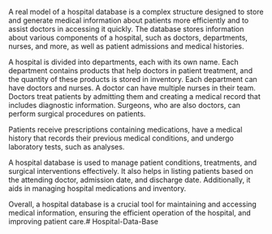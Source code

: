 A real model of a hospital database is a complex structure designed to store and generate medical information about patients more efficiently and to assist doctors in accessing it quickly. The database stores information about various components of a hospital, such as doctors, departments, nurses, and more, as well as patient admissions and medical histories.

A hospital is divided into departments, each with its own name. Each department contains products that help doctors in patient treatment, and the quantity of these products is stored in inventory. Each department can have doctors and nurses. A doctor can have multiple nurses in their team. Doctors treat patients by admitting them and creating a medical record that includes diagnostic information. Surgeons, who are also doctors, can perform surgical procedures on patients.

Patients receive prescriptions containing medications, have a medical history that records their previous medical conditions, and undergo laboratory tests, such as analyses.

A hospital database is used to manage patient conditions, treatments, and surgical interventions effectively. It also helps in listing patients based on the attending doctor, admission date, and discharge date. Additionally, it aids in managing hospital medications and inventory.

Overall, a hospital database is a crucial tool for maintaining and accessing medical information, ensuring the efficient operation of the hospital, and improving patient care.# Hospital-Data-Base
